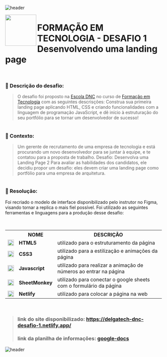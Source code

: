 ![header](https://capsule-render.vercel.app/api?type=waving&color=0:db813b,50:d76f32,100:e0945e&height=150&section=header)

<html>
  <img align="left" src="https://github.com/Delgado-tech/dnc-landing-page-challenge/assets/60985347/01280482-629f-4956-93a1-f7bab2b52400" width="100px"/>
  <h1>FORMAÇÃO EM TECNOLOGIA - DESAFIO 1 <br>
  Desenvolvendo uma landing page <br><br></h1>
</html>

### 🚀 Descrição do desafio:
> O desafio foi proposto na <html><a href="https://www.escoladnc.com.br" target="_blank">Escola DNC</a> no curso de <a href="https://www.escoladnc.com.br/formacao-em-tecnologia/" target="_blank">Formação em Tecnologia</a></html>
> com as seguintes descrisções:
> Construa sua primeira landing page aplicando HTML, CSS e
> criando funcionalidades com a linguagem de programação
> JavaScript, e dê início à estruturação do seu portfólio para se
> tornar um desenvolvedor de sucesso!

# 

### 📄 Contexto:
> Um gerente de recrutamento de uma empresa de tecnologia e está procurando um
> novo desenvolvedor para se juntar à equipe, e te contatou para a proposta de trabalho.
> Desafio: Desenvolva uma Landing Page 2
> Para avaliar as habilidades dos candidatos, ele decidiu propor um desafio: eles devem
> criar uma landing page como portfólio para uma empresa de arquitetura.

#

### 🎯 Resolução:
Foi recriado o modelo de interface disponibilizado pelo instrutor no Figma, visando tornar a replica o mais fiel possível. Foi utilizado as seguintes ferramentas e linguagens para a produção desse desafio:

<html>
  <br>
  <table>
    <tr>
      <th></th>
      <th>NOME</th>
      <th>DESCRIÇÃO</th>
    </tr>
    <!--Linha 1-->
    <tr>
      <td> <img src="https://cdn.jsdelivr.net/gh/devicons/devicon/icons/html5/html5-original.svg" width="20px"/></td>
      <td><strong>HTML5<strong/></td>
      <td>utilizado para o estruturamento da página</td>
    </tr>
    <!--Linha 2-->
    <tr>
      <td> <img src="https://cdn.jsdelivr.net/gh/devicons/devicon/icons/css3/css3-original.svg" width="20px"/></td>
      <td><strong>CSS3<strong/></td>
      <td>utilizado para a estilização e animações da página</td>
    </tr>
    <!--Linha 3-->
    <tr>
      <td> <img src="https://cdn.jsdelivr.net/gh/devicons/devicon/icons/javascript/javascript-plain.svg" width="20px"/></td>
      <td><strong>Javascript<strong/></td>
      <td>utilizado para realizar a animação de números ao entrar na página</td>
    </tr>
        <!--Linha 4-->
    <tr>
      <td> <img src="https://dashboard.sheetmonkey.io/favicon.ico" width="20px"/></td>
      <td><strong>SheetMonkey<strong/></td>
      <td>utilizado para conectar o google sheets com o formulário da página</td>
    </tr>
    <!--Linha 5-->
    <tr>
      <td> <img src="https://www.netlify.com/favicon.ico" width="20px"/></td>
      <td><strong>Netlify<strong/></td>
      <td>utilizado para colocar a página na web</td>
    </tr>
  </table>
  <br>
</html>

> ### link do site disponibilizado: https://delgatech-dnc-desafio-1.netlify.app/
> ### link da planilha de informações: [google-docs](https://docs.google.com/spreadsheets/d/1Gnui41-20n-fJVx1Gexi5TC5mBcqg2ZymLUGKHe7ulk/edit?usp=sharing)


![header](https://capsule-render.vercel.app/api?type=waving&color=0:0d1117,50:161b22,100:30363d&height=150&section=footer)
